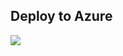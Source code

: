 ## Deploy to Azure
<a href="https://portal.azure.com/#create/Microsoft.Template/uri/https://raw.githubusercontent.com/mlaraibkhan/az.sentinel-security-content/main/Parsers/ARM/ASimSyslogAuthentication.json" target="_blank">
    <img src="https://aka.ms/deploytoazurebutton""/>
</a>